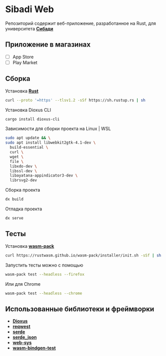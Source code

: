 # Sibadi Web
Репозиторий содержит веб-приложение, разработанное на Rust, для университета
[**Сибади**](https://sibadi.org/)

## Приложение в магазинах
- [ ] App Store
- [ ] Play Market

## Сборка
Установка [**Rust**](https://www.rust-lang.org/)
```bash
curl --proto '=https' --tlsv1.2 -sSf https://sh.rustup.rs | sh
```

Установка Dioxus CLI
```bash
cargo install dioxus-cli
```

Зависимости для сборки проекта на Linux | WSL
```bash
sudo apt update && \
sudo apt install libwebkit2gtk-4.1-dev \
  build-essential \
  curl \
  wget \
  file \
  libxdo-dev \
  libssl-dev \
  libayatana-appindicator3-dev \
  librsvg2-dev
```

Сборка проекта
```bash
dx build
```

Отладка проекта
```bash
dx serve
```

## Тесты
Установка [**wasm-pack**](https://github.com/rustwasm/wasm-pack)
```bash
curl https://rustwasm.github.io/wasm-pack/installer/init.sh -sSf | sh
```

Запустить тесты можно с помощью
```bash
wasm-pack test --headless --firefox
```

Или для Chrome
```bash
wasm-pack test --headless --chrome
```

## Использованные библиотеки и фреймворки
- [**Dioxus**](https://dioxuslabs.com/)
- [**reqwest**](https://crates.io/crates/reqwest/)
- [**serde**](https://serde.rs/)
- [**serde_json**](https://crates.io/crates/serde_json)
- [**web-sys**](https://crates.io/crates/web-sys)
- [**wasm-bindgen-test**](https://crates.io/crates/wasm-bindgen-test)
